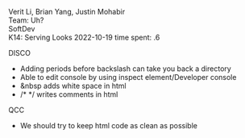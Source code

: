 Verit Li, Brian Yang, Justin Mohabir  
Team: Uh?  
SoftDev  
K14: Serving Looks
2022-10-19
time spent: .6  

DISCO
- Adding periods before backslash can take you back a directory
- Able to edit console by using inspect element/Developer console
- &nbsp adds white space in html
- /* */ writes comments in html

QCC
- We should try to keep html code as clean as possible
